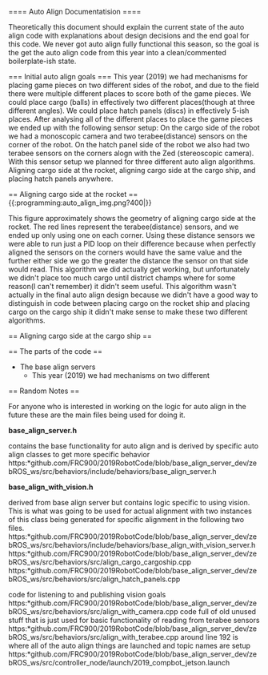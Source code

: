 ==== Auto Align Documentatision ====

Theoretically this document should explain the current state of the auto align code with explanations about design decisions and the end goal for this code. We never got auto align fully functional this season, so the goal is the get the auto align code from this year into a clean/commented boilerplate-ish state.

=== Initial auto align goals ===
This year (2019) we had mechanisms for placing game pieces on two different sides of the robot, and due to the field there were multiple different places to score both of the game pieces. We could place cargo (balls) in effectively two different places(though at three different angles). We could place hatch panels (discs) in effectively 5-ish places. After analysing all of the different places to place the game pieces we ended up with the following sensor setup: On the cargo side of the robot we had a monoscopic camera and two terabee(distance) sensors on the corner of the robot. On the hatch panel side of the robot we also had two terabee sensors on the corners alogn with the Zed (stereoscopic camera). With this sensor setup we planned for three different auto align algorithms. Aligning cargo side at the rocket, aligning cargo side at the cargo ship, and placing hatch panels anywhere.

== Aligning cargo side at the rocket ==
{{:programming:auto_align_img.png?400|}}

This figure approximately shows the geometry of aligning cargo side at the rocket. The red lines represent the terabee(distance) sensors, and we ended up only using one on each corner. Using these distance sensors we were able to run just a PID loop on their difference because when perfectly aligned the sensors on the corners would have the same value and the further either side we go the greater the distance the sensor on that side would read. This algorithm we did actually get working, but unfortunately we didn't place too much cargo until district champs where for some reason(I can't remember) it didn't seem useful. This algorithm wasn't actually in the final auto align design because we didn't have a good way to distinguish in code between placing cargo on the rocket ship and placing cargo on the cargo ship it didn't make sense to make these two different algorithms. 

== Aligning cargo side at the cargo ship ==



== The parts of the code ==
  - The base align servers
    - This year (2019) we had mechanisms on two different

== Random Notes ==

For anyone who is interested in working on the logic for auto align in the future these are the main files being used for doing it.

**base_align_server.h**

contains the base functionality for auto align and is derived by specific auto align classes to get more specific behavior
https:*github.com/FRC900/2019RobotCode/blob/base_align_server_dev/zebROS_ws/src/behaviors/include/behaviors/base_align_server.h

**base_align_with_vision.h**

derived from base align server but contains logic specific to using vision. This is what was going to be used for actual alignment with two instances of this class being generated for specific alignment in the following two files.
https:*github.com/FRC900/2019RobotCode/blob/base_align_server_dev/zebROS_ws/src/behaviors/include/behaviors/base_align_with_vision_server.h
https:*github.com/FRC900/2019RobotCode/blob/base_align_server_dev/zebROS_ws/src/behaviors/src/align_cargo_cargoship.cpp
https:*github.com/FRC900/2019RobotCode/blob/base_align_server_dev/zebROS_ws/src/behaviors/src/align_hatch_panels.cpp


code for listening to and publishing vision goals https:*github.com/FRC900/2019RobotCode/blob/base_align_server_dev/zebROS_ws/src/behaviors/src/align_with_camera.cpp
code full of old unused stuff that is just used for basic functionality of reading from terabee sensors https:*github.com/FRC900/2019RobotCode/blob/base_align_server_dev/zebROS_ws/src/behaviors/src/align_with_terabee.cpp
around line 192 is where all of the auto align things are launched and topic names are setup https:*github.com/FRC900/2019RobotCode/blob/base_align_server_dev/zebROS_ws/src/controller_node/launch/2019_compbot_jetson.launch